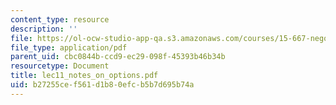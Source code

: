 ```yaml
---
content_type: resource
description: ''
file: https://ol-ocw-studio-app-qa.s3.amazonaws.com/courses/15-667-negotiation-and-conflict-management-spring-2001/b27255cef561d1b80efcb5b7d695b74a_lec11_notes_on_options.pdf
file_type: application/pdf
parent_uid: cbc0844b-ccd9-ec29-098f-45393b46b34b
resourcetype: Document
title: lec11_notes_on_options.pdf
uid: b27255ce-f561-d1b8-0efc-b5b7d695b74a
---
```

